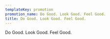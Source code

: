 ```yaml
---
templateKey: promotion
promotion_name: Do Good. Look Good. Feel Good.
title: Do Good. Look Good. Feel Good.
---
```

Do Good. Look Good. Feel Good.
